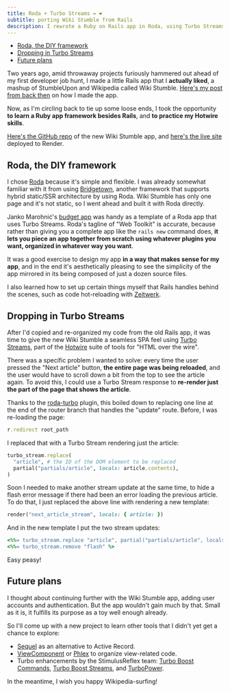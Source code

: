 ```yaml
---
title: Roda + Turbo Streams = ❤️
subtitle: porting Wiki Stumble from Rails
description: I rewrote a Ruby on Rails app in Roda, using Turbo Streams for an SPA-like feel. And you can too!
---
```


- [Roda, the DIY framework](#roda-the-diy-framework)
- [Dropping in Turbo Streams](#dropping-in-turbo-streams)
- [Future plans](#future-plans)

Two years ago, amid throwaway projects furiously hammered out ahead of my first developer job hunt, I made a little Rails app that I **actually liked**, a mashup of StumbleUpon and Wikipedia called Wiki Stumble. [Here's my post from back then](https://fpsvogel.com/posts/2021/wikipedia-explorer-discover-articles-like-stumbleupon) on how I made the app.

Now, as I'm circling back to tie up some loose ends, I took the opportunity **to learn a Ruby app framework besides Rails**, and **to practice my Hotwire skills**.

[Here's the GitHub repo](https://github.com/fpsvogel/wikistumble) of the new Wiki Stumble app, and [here's the live site](https://wikistumble.onrender.com/) deployed to Render.

## Roda, the DIY framework

I chose [Roda](https://roda.jeremyevans.net/) because it's simple and flexible. I was already somewhat familiar with it from using [Bridgetown](https://www.bridgetownrb.com/), another framework that supports hybrid static/SSR architecture by using Roda. Wiki Stumble has only one page and it's not static, so I went ahead and built it with Roda directly.

Janko Marohnić's [budget app](https://github.com/janko/budget) was handy as a template of a Roda app that uses Turbo Streams. Roda's tagline of "Web Toolkit" is accurate, because rather than giving you a complete app like the `rails new` command does, **it lets you piece an app together from scratch using whatever plugins you want, organized in whatever way you want**.

It was a good exercise to design my app **in a way that makes sense for my app**, and in the end it's aesthetically pleasing to see the simplicity of the app mirrored in its being composed of just a dozen source files.

I also learned how to set up certain things myself that Rails handles behind the scenes, such as code hot-reloading with [Zeitwerk](https://github.com/fxn/zeitwerk).

## Dropping in Turbo Streams

After I'd copied and re-organized my code from the old Rails app, it was time to give the new Wiki Stumble a seamless SPA feel using [Turbo Streams](https://turbo.hotwired.dev/handbook/streams), part of the [Hotwire](https://hotwired.dev/) suite of tools for "HTML over the wire".

There was a specific problem I wanted to solve: every time the user pressed the "Next article" button, **the entire page was being reloaded**, and the user would have to scroll down a bit from the top to see the article again. To avoid this, I could use a Turbo Stream response to **re-render just the part of the page that shows the article**.

Thanks to the [roda-turbo](https://github.com/bridgetownrb/roda-turbo/) plugin, this boiled down to replacing one line at the end of the router branch that handles the "update" route. Before, I was re-loading the page:

```ruby
r.redirect root_path
```

I replaced that with a Turbo Stream rendering just the article:

```ruby
turbo_stream.replace(
  "article", # the ID of the DOM element to be replaced
  partial("partials/article", locals: article.contents),
)
```

Soon I needed to make another stream update at the same time, to hide a flash error message if there had been an error loading the previous article. To do that, I just replaced the above line with rendering a new template:

```ruby
render("next_article_stream", locals: { article: })
```

And in the new template I put the two stream updates:

```ruby
<%%= turbo_stream.replace "article", partial("partials/article", locals: article.contents) %>
<%%= turbo_stream.remove "flash" %>
```

Easy peasy!

## Future plans

I thought about continuing further with the Wiki Stumble app, adding user accounts and authentication. But the app wouldn't gain much by that. Small as it is, it fulfills its purpose as a toy well enough already.

So I'll come up with a new project to learn other tools that I didn't yet get a chance to explore:
  - [Sequel](https://github.com/jeremyevans/sequel) as an alternative to Active Record.
  - [ViewComponent](https://viewcomponent.org/) or [Phlex](https://www.phlex.fun/) to organize view-related code.
  - Turbo enhancements by the StimulusReflex team: [Turbo Boost Commands](https://hopsoft.io/@turbo-boost/commands), [Turbo Boost Streams](https://hopsoft.io/@turbo-boost/streams), and [TurboPower](https://github.com/marcoroth/turbo_power).

In the meantime, I wish you happy Wikipedia-surfing!
